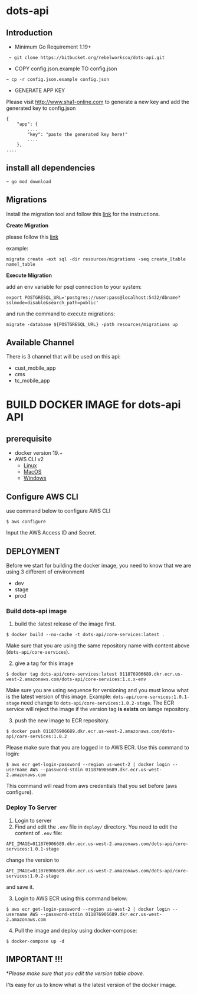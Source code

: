 # dots-api 

## Introduction

- Minimum Go Requirement 1.19+

``` ~ git clone https://bitbucket.org/rebelworksco/dots-api.git```


- COPY config.json.example TO config.json

``` ~ cp -r config.json.example config.json ```

- GENERATE APP KEY 

Please visit http://www.sha1-online.com to generate a new key and add the generated key to config.json
``` 
{
    "app": {
        ....
        "key": "paste the generated key here!"
        ....
    },
....
```

## install all dependencies

```~ go mod download```

## Migrations

Install the migration tool and follow this [link](https://github.com/golang-migrate/migrate/blob/master/cmd/migrate/README.md) for the instructions.


**Create Migration**

please follow this [link](https://github.com/golang-migrate/migrate/blob/master/database/postgres/TUTORIAL.md)

example: 

``` migrate create -ext sql -dir resources/migrations -seq create_[table name]_table ```

**Execute Migration**

add an env variable for psql connection to your system:

```export POSTGRESQL_URL='postgres://user:pass@localhost:5432/dbname?sslmode=disable&search_path=public'```

and run the command to execute migrations:

``` migrate -database ${POSTGRESQL_URL} -path resources/migrations up ```

## Available Channel

There is 3 channel that will be used on this api:
- cust_mobile_app
- cms
- tc_mobile_app


# BUILD DOCKER IMAGE for dots-api API

## prerequisite
- docker version 19.+
- AWS CLI v2 
  - [Linux](https://docs.aws.amazon.com/cli/latest/userguide/install-cliv2-linux.html)
  - [MacOS](https://docs.aws.amazon.com/cli/latest/userguide/install-cliv2-mac.html)
  - [Windows](https://docs.aws.amazon.com/cli/latest/userguide/install-cliv2-windows.html)

## Configure AWS CLI
use command below to configure AWS CLI 

```$ aws configure```

Input the AWS Access ID and Secret.

## DEPLOYMENT

Before we start for building the docker image, you need to know that we are using 3 different of environment
- dev
- stage
- prod


### Build dots-api image

1. build the :latest release of the image first.

```$ docker build --no-cache -t dots-api/core-services:latest .```

Make sure that you are using the same repository name with content above (`dots-api/core-services`).

2. give a tag for this image

```$ docker tag dots-api/core-services:latest 011876906689.dkr.ecr.us-west-2.amazonaws.com/dots-api/core-services:1.x.x-env```

Make sure you are using sequence for versioning and you must know what is the latest version of this image. Example: `dots-api/core-services:1.0.1-stage` need change to `dots-api/core-services:1.0.2-stage`. The ECR service will reject the image if the version tag **is exists** on iamge repository.

3. push the new image to ECR repository.

```$ docker push 011876906689.dkr.ecr.us-west-2.amazonaws.com/dots-api/core-services:1.0.2```

Please make sure that you are logged in to AWS ECR. Use this command to login:

```$ aws ecr get-login-password --region us-west-2 | docker login --username AWS --password-stdin 011876906689.dkr.ecr.us-west-2.amazonaws.com```

This command will read from aws credentials that you set before (aws configure).

### Deploy To Server

1. Login to server
2. Find and edit the `.env` file in `deploy/` directory. You need to edit the content of `.env` file: 

```
API_IMAGE=011876906689.dkr.ecr.us-west-2.amazonaws.com/dots-api/core-services:1.0.1-stage
``` 
change the version to

```
API_IMAGE=011876906689.dkr.ecr.us-west-2.amazonaws.com/dots-api/core-services:1.0.2-stage
```
and save it.

3. Login to AWS ECR using this command below:

```$ aws ecr get-login-password --region us-west-2 | docker login --username AWS --password-stdin 011876906689.dkr.ecr.us-west-2.amazonaws.com```

4. Pull the image and deploy using docker-compose:

```$ docker-compose up -d```


## IMPORTANT !!!
**Please make sure that you edit the version table above.* 

I'ts easy for us to know what is the latest version of the docker image.
